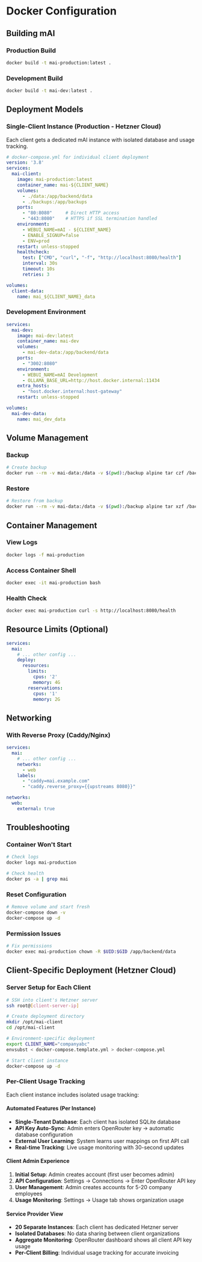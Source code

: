 # Docker Configuration

## Building mAI

### Production Build
```bash
docker build -t mai-production:latest .
```

### Development Build
```bash
docker build -t mai-dev:latest .
```

## Deployment Models

### Single-Client Instance (Production - Hetzner Cloud)
Each client gets a dedicated mAI instance with isolated database and usage tracking.

```yaml
# docker-compose.yml for individual client deployment
version: '3.8'
services:
  mai-client:
    image: mai-production:latest
    container_name: mai-${CLIENT_NAME}
    volumes:
      - ./data:/app/backend/data
      - ./backups:/app/backups
    ports:
      - "80:8080"     # Direct HTTP access
      - "443:8080"    # HTTPS if SSL termination handled
    environment:
      - WEBUI_NAME=mAI - ${CLIENT_NAME}
      - ENABLE_SIGNUP=false
      - ENV=prod
    restart: unless-stopped
    healthcheck:
      test: ["CMD", "curl", "-f", "http://localhost:8080/health"]
      interval: 30s
      timeout: 10s
      retries: 3

volumes:
  client-data:
    name: mai_${CLIENT_NAME}_data
```

### Development Environment
```yaml
services:
  mai-dev:
    image: mai-dev:latest
    container_name: mai-dev
    volumes:
      - mai-dev-data:/app/backend/data
    ports:
      - "3002:8080"
    environment:
      - WEBUI_NAME=mAI Development
      - OLLAMA_BASE_URL=http://host.docker.internal:11434
    extra_hosts:
      - "host.docker.internal:host-gateway" 
    restart: unless-stopped

volumes:
  mai-dev-data:
    name: mai_dev_data
```

## Volume Management

### Backup
```bash
# Create backup
docker run --rm -v mai-data:/data -v $(pwd):/backup alpine tar czf /backup/mai-backup-$(date +%Y%m%d).tar.gz -C /data .
```

### Restore
```bash
# Restore from backup
docker run --rm -v mai-data:/data -v $(pwd):/backup alpine tar xzf /backup/mai-backup.tar.gz -C /data
```

## Container Management

### View Logs
```bash
docker logs -f mai-production
```

### Access Container Shell
```bash
docker exec -it mai-production bash
```

### Health Check
```bash
docker exec mai-production curl -s http://localhost:8080/health
```

## Resource Limits (Optional)

```yaml
services:
  mai:
    # ... other config ...
    deploy:
      resources:
        limits:
          cpus: '2'
          memory: 4G
        reservations:
          cpus: '1'
          memory: 2G
```

## Networking

### With Reverse Proxy (Caddy/Nginx)
```yaml
services:
  mai:
    # ... other config ...
    networks:
      - web
    labels:
      - "caddy=mai.example.com"
      - "caddy.reverse_proxy={{upstreams 8080}}"

networks:
  web:
    external: true
```

## Troubleshooting

### Container Won't Start
```bash
# Check logs
docker logs mai-production

# Check health
docker ps -a | grep mai
```

### Reset Configuration
```bash
# Remove volume and start fresh
docker-compose down -v
docker-compose up -d
```

### Permission Issues
```bash
# Fix permissions
docker exec mai-production chown -R $UID:$GID /app/backend/data
```

## Client-Specific Deployment (Hetzner Cloud)

### Server Setup for Each Client
```bash
# SSH into client's Hetzner server
ssh root@[client-server-ip]

# Create deployment directory
mkdir /opt/mai-client
cd /opt/mai-client

# Environment-specific deployment
export CLIENT_NAME="companyabc"
envsubst < docker-compose.template.yml > docker-compose.yml

# Start client instance
docker-compose up -d
```

### Per-Client Usage Tracking

Each client instance includes isolated usage tracking:

#### Automated Features (Per Instance)
- **Single-Tenant Database**: Each client has isolated SQLite database
- **API Key Auto-Sync**: Admin enters OpenRouter key → automatic database configuration
- **External User Learning**: System learns user mappings on first API call
- **Real-time Tracking**: Live usage monitoring with 30-second updates

#### Client Admin Experience
1. **Initial Setup**: Admin creates account (first user becomes admin)
2. **API Configuration**: Settings → Connections → Enter OpenRouter API key
3. **User Management**: Admin creates accounts for 5-20 company employees
4. **Usage Monitoring**: Settings → Usage tab shows organization usage

#### Service Provider View
- **20 Separate Instances**: Each client has dedicated Hetzner server
- **Isolated Databases**: No data sharing between client organizations
- **Aggregate Monitoring**: OpenRouter dashboard shows all client API key usage
- **Per-Client Billing**: Individual usage tracking for accurate invoicing